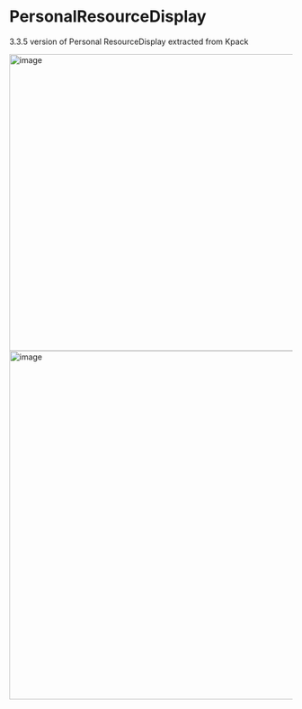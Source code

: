 # PersonalResourceDisplay
3.3.5 version of Personal ResourceDisplay extracted from Kpack

<img width="917" height="527" alt="image" src="https://github.com/user-attachments/assets/ab2fff81-288a-4831-9a7b-d792402d59ac" />

<img width="871" height="619" alt="image" src="https://github.com/user-attachments/assets/dfe4fdca-0086-4959-8dcb-36ad38d9d894" />
